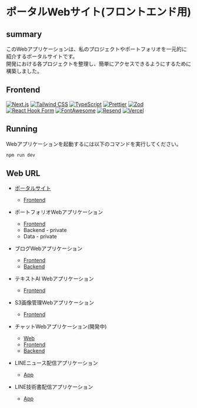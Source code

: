 # ポータルWebサイト(フロントエンド用)

## summary

このWebアプリケーションは、私のプロジェクトやポートフォリオを一元的に紹介するポータルサイトです。<br>
開発における各プロジェクトを整理し、簡単にアクセスできるようにするために構築しました。

## Frontend

[![Next.js](https://img.shields.io/badge/-Next.js-000000?style=flat-square&logo=next.js)](https://nextjs.org/)
[![Tailwind CSS](https://img.shields.io/badge/-Tailwind%20CSS-38B2AC?style=flat-square&logo=tailwind-css&logoColor=white)](https://tailwindcss.com/)
[![TypeScript](https://img.shields.io/badge/-TypeScript-3178C6?style=flat-square&logo=typescript&logoColor=white)](https://www.typescriptlang.org/)
[![Prettier](https://img.shields.io/badge/-Prettier-F7B93E?style=flat-square&logo=prettier&logoColor=white)](https://prettier.io/)
[![Zod](https://img.shields.io/badge/-Zod-3178C6?style=flat-square&logo=zod&logoColor=white)](https://github.com/colinhacks/zod)
[![React Hook Form](https://img.shields.io/badge/-React%20Hook%20Form-EC5990?style=flat-square&logo=react-hook-form&logoColor=white)](https://react-hook-form.com/)
[![FontAwesome](https://img.shields.io/badge/-FontAwesome-339AF0?style=flat-square&logo=font-awesome&logoColor=white)](https://fontawesome.com/)
[![Resend](https://img.shields.io/badge/-Resend-FF6B6B?style=flat-square&logo=resend&logoColor=white)](https://resend.com/)
[![Vercel](https://img.shields.io/badge/-Vercel-000000?style=flat-square&logo=vercel&logoColor=white)](https://vercel.com/)

## Running

Webアプリケーションを起動するには以下のコマンドを実行してください。

```bash
npm run dev
```

## Web URL

-   [ポータルサイト](https://nextjs-echo-portal-app.vercel.app)

    -   [Frontend](https://github.com/kojikawazu/nextjs-echo-portal-app)

-   ポートフォリオWebアプリケーション

    -   [Frontend](https://github.com/kojikawazu/next-ts-intro-web-app)
    -   Backend - private
    -   Data - private

-   ブログWebアプリケーション

    -   [Frontend](https://github.com/kojikawazu/nextjs-echo-front-blog-app)
    -   [Backend](https://github.com/kojikawazu/nextjs-echo-back-blog-app)

-   テキストAI Webアプリケーション

    -   [Frontend](https://github.com/kojikawazu/nextjs-dify-text-speech-app)

-   S3画像管理Webアプリケーション

    -   [Frontend](https://github.com/kojikawazu/nextjs-echo-image-app)

-   チャットWebアプリケーション(開発中)

    -   [Web](https://nextjs-hono-front-messanger-app.vercel.app)
    -   [Frontend](https://github.com/kojikawazu/nextjs-hono-front-messanger-app)
    -   [Backend](https://github.com/kojikawazu/nextjs-hono-back-messanger-app)

-   LINEニュース配信アプリケーション

    -   [App](https://github.com/kojikawazu/py-it-news-line-messages)

-   LINE技術書配信アプリケーション

    -   [App](https://github.com/kojikawazu/py-book-release-bot)
